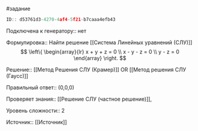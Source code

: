 #задание

```javascript
ID:: d53761d3-4270-4af4-5f21-b7caaa4efb43
```

Подключена к генератору:: нет

Формулировка:: Найти решение [[Система Линейных уравнений (СЛУ)]]
$$
\left\{
\begin{array}{lr}
x + y + z = 0 \\
x - y - z = 0 \\
y - z = 0
\end{array}
\right.
$$

Решение:: [[Метод Решения СЛУ (Крамер)]] OR [[Метод решения СЛУ (Гаусс)]]

Правильный ответ:: (0,0,0)

Проверяет знания:: [[Решение СЛУ (частное решение)]], 

Уровень сложности:: 2

Источник:: [[Источник]]